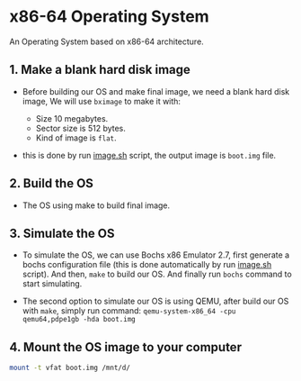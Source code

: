 # x86-64 Operating System

An Operating System based on x86-64 architecture.

## 1. Make a blank hard disk image

- Before building our OS and make final image, we need a blank hard disk image, We will use `bximage` to make it with:
  - Size 10 megabytes.
  - Sector size is 512 bytes.
  - Kind of image is `flat`.

- this is done by run [image.sh](image.sh) script, the output image is `boot.img` file.

## 2. Build the OS

- The OS using make to build final image.

## 3. Simulate the OS

- To simulate the OS, we can use Bochs x86 Emulator 2.7, first generate a bochs configuration file (this is done automatically by run [image.sh](image.sh) script). And then, `make` to build our OS. And finally run `bochs` command to start simulating.

- The second option to simulate our OS is using QEMU, after build our OS with `make`, simply run command: `qemu-system-x86_64 -cpu qemu64,pdpe1gb -hda boot.img`

## 4. Mount the OS image to your computer

```bash
mount -t vfat boot.img /mnt/d/
```
